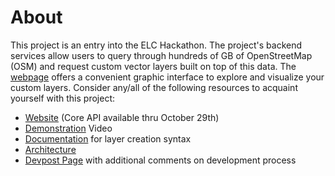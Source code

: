 # About

This project is an entry into the ELC Hackathon. The project's backend services allow users to query through hundreds of GB of OpenStreetMap (OSM) and request custom vector layers built on top of this data. The [webpage](https://tiles.maphub.dev/map.html) offers a convenient graphic interface to explore and visualize your custom layers. Consider any/all of the following resources to acquaint yourself with this project:

- [Website](https://tiles.maphub.dev/index.html) (Core API available thru October 29th)
- [Demonstration](https://youtu.be/cmUBzga_xgM) Video
- [Documentation](https://tiles.maphub.dev/docs/pages/docs.html) for layer creation syntax
- [Architecture](https://tiles.maphub.dev/docs/pages/arch.pdf)
- [Devpost Page](https://devpost.com/software/tiles-maphub) with additional comments on development process
